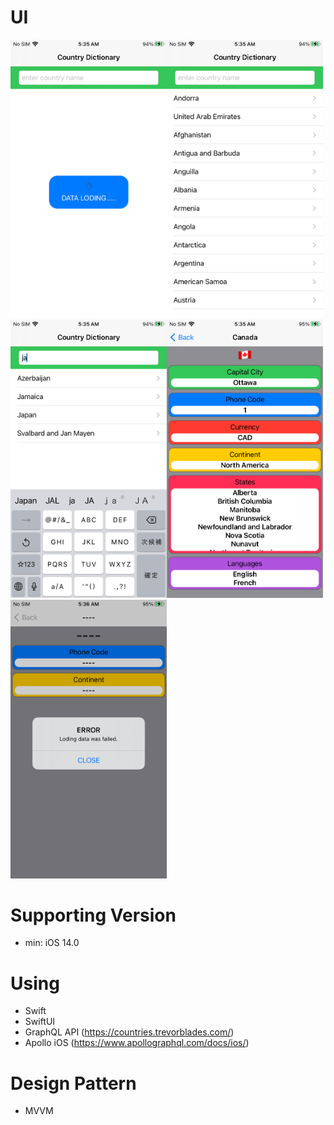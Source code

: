 # UI
<img src="https://github.com/korosaka/source_image/blob/main/country_dictionary/IMG_0108.PNG" width="250px"><img src="https://github.com/korosaka/source_image/blob/main/country_dictionary/IMG_0109.PNG" width="250px"><img src="https://github.com/korosaka/source_image/blob/main/country_dictionary/IMG_0110.PNG" width="250px"><img src="https://github.com/korosaka/source_image/blob/main/country_dictionary/IMG_0111.PNG" width="250px"><img src="https://github.com/korosaka/source_image/blob/main/country_dictionary/IMG_0112.PNG" width="250px">

# Supporting Version
- min: iOS 14.0

# Using
- Swift
- SwiftUI
- GraphQL API (https://countries.trevorblades.com/)
- Apollo iOS (https://www.apollographql.com/docs/ios/)

# Design Pattern
- MVVM
